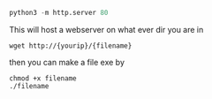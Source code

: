 ```python
python3 -m http.server 80
```
This will host a webserver on what ever dir you are in

```shell
wget http://{yourip}/{filename}
```


then  you can make a file exe by 

```shell
chmod +x filename
./filename
```
